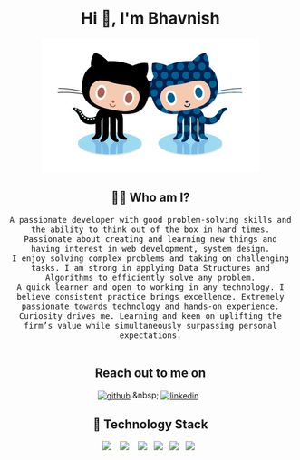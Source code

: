 <h1 align="center"> Hi 👋, I'm Bhavnish</h1>
<p align="center">
    <a href="https://github.com/tm2k23"><img src="forkit.gif "/></a> 
</p>
<h2 align="center"> 👨‍💻 Who am I?</h2>
<p align="center">
  <samp>A passionate developer with good problem-solving skills and the ability to think out of the box in hard times.
Passionate about creating and learning new things and having interest in web development, system design.
</samp><br><samp> I enjoy solving complex problems and taking on challenging tasks. I am strong in applying Data Structures and Algorithms to efficiently solve any problem.</samp><br><samp>A quick learner and open to working in any technology. I believe consistent practice brings excellence. Extremely passionate towards technology and hands-on experience. Curiosity drives me. Learning and keen on
uplifting the firm’s value while simultaneously surpassing personal expectations.</samp><br><samp></samp>
<br>
</p>


<h2 align="center">Reach out to me on </h2>

<div align="center">

[<img align="center" src='https://cdn.jsdelivr.net/npm/simple-icons@3.0.1/icons/github.svg' alt='github' height='40'>]([https://github.com/tm2k23](https://github.com/Bhavnish15)) 
&nbsp;
[<img align="center" src='https://cdn.jsdelivr.net/npm/simple-icons@3.0.1/icons/linkedin.svg' alt='linkedin' height='40'>](https://www.linkedin.com/in/bhavnishbhardwaj/)
&nbsp;
<h2 align="center"> 🔭 Technology Stack</h2>

<p align="center">
  <img src="https://img.shields.io/badge/node.js%20-%2343853D.svg?&style=for-the-badge&logo=node.js&logoColor=white" />&nbsp;&nbsp;&nbsp;
    <img src="https://img.shields.io/badge/html5%20-%2343853D.svg?&style=for-the-badge&logo=html5&logoColor=white"     />&nbsp;&nbsp;&nbsp;
<img src="https://img.shields.io/badge/css3%20-%2343853D.svg?&style=for-the-badge&logo=css3&logoColor=white " />&nbsp;&nbsp;
<img src="https://img.shields.io/badge/javascript%20-%2343853D.svg?&style=for-the-badge&logo=javascript&logoColor=white " />&nbsp;&nbsp;
<img src="https://img.shields.io/badge/python%20-%2342853D.svg?&style=for-the-badge&logo=python&logoColor=white" />&nbsp;&nbsp; 
<img src="https://img.shields.io/badge/git%20-%231572B6.svg?&style=for-the-badge&logo=git&logoColor=white" />&nbsp;&nbsp;
 </p>
 


